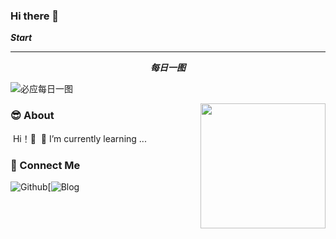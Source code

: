 ### Hi there 👋
<i><b>Start</b></i>

<hr>
<p align="center">
  <i><b>每日一图</b></i>

![必应每日一图](https://api.lyiqk.cn/bing/)



<img align="right" width="200" height="200" src="https://cdn.jsdelivr.net/gh/jiebiantiaoqu/JBCDN@master/blog/tu/taiyang.jpg">

### :sunglasses: About

​	Hi！🙉
​	🌱 I’m currently learning ...

### 🌱 Connect Me
![Github](https://img.shields.io/github/followers/dumplingbao?label=Github&style=social)[![Blog](https://jiebian623.ml)

<!--
**jiebiantiaoqu/jiebiantiaoqu** is a ✨ _special_ ✨ repository because its `README.md` (this file) appears on your GitHub profile.

Here are some ideas to get you started:

- 🔭 I’m currently working on ...
- 🌱 I’m currently learning ...
- 👯 I’m looking to collaborate on ...
- 🤔 I’m looking for help with ...
- 💬 Ask me about ...
- 📫 How to reach me: ...
- 😄 Pronouns: ...
- ⚡ Fun fact: ...
-->
